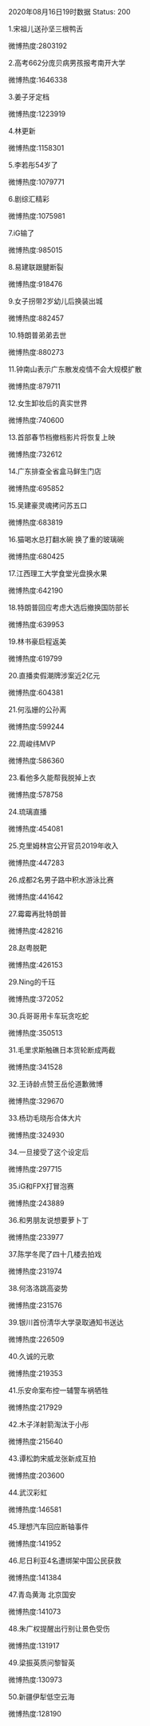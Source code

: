 2020年08月16日19时数据
Status: 200

1.宋祖儿送孙坚三根鸭舌

微博热度:2803192

2.高考662分庞贝病男孩报考南开大学

微博热度:1646338

3.姜子牙定档

微博热度:1223919

4.林更新

微博热度:1158301

5.李若彤54岁了

微博热度:1079771

6.剧综汇精彩

微博热度:1075981

7.iG输了

微博热度:985015

8.易建联跟腱断裂

微博热度:918476

9.女子拐带2岁幼儿后换装出城

微博热度:882457

10.特朗普弟弟去世

微博热度:880273

11.钟南山表示广东散发疫情不会大规模扩散

微博热度:879711

12.女生卸妆后的真实世界

微博热度:740600

13.首部春节档撤档影片将恢复上映

微博热度:732612

14.广东排查全省盒马鲜生门店

微博热度:695852

15.吴建豪灵魂拷问苏五口

微博热度:683819

16.猫喝水总打翻水碗 换了重的玻璃碗

微博热度:680425

17.江西理工大学食堂光盘换水果

微博热度:642190

18.特朗普回应考虑大选后撤换国防部长

微博热度:639953

19.林书豪启程返美

微博热度:619799

20.直播卖假潮牌涉案近2亿元

微博热度:604381

21.何泓姗的公孙离

微博热度:599244

22.周峻纬MVP

微博热度:586360

23.看他多久能帮我脱掉上衣

微博热度:578758

24.琉璃直播

微博热度:454081

25.克里姆林宫公开官员2019年收入

微博热度:447283

26.成都2名男子路中积水游泳比赛

微博热度:441642

27.霉霉再批特朗普

微博热度:428216

28.赵粤脱靶

微博热度:426153

29.Ning的千珏

微博热度:372052

30.兵哥哥用卡车玩贪吃蛇

微博热度:350513

31.毛里求斯触礁日本货轮断成两截

微博热度:341528

32.王诗龄点赞王岳伦道歉微博

微博热度:329670

33.杨玏毛晓彤合体大片

微博热度:324930

34.一旦接受了这个设定后

微博热度:297715

35.iG和FPX打冒泡赛

微博热度:243889

36.和男朋友说想要萝卜丁

微博热度:233977

37.陈学冬爬了四十几楼去拍戏

微博热度:231974

38.何洛洛跳高姿势

微博热度:231576

39.银川首份清华大学录取通知书送达

微博热度:226509

40.久诚的元歌

微博热度:219353

41.乐安命案布控一辅警车祸牺牲

微博热度:217929

42.木子洋射箭淘汰于小彤

微博热度:215640

43.谭松韵宋威龙张新成互拍

微博热度:203600

44.武汉彩虹

微博热度:146581

45.理想汽车回应断轴事件

微博热度:141952

46.尼日利亚4名遭绑架中国公民获救

微博热度:141384

47.青岛黄海 北京国安

微博热度:141073

48.朱广权提醒出行别让景色受伤

微博热度:131917

49.梁振英质问黎智英

微博热度:130973

50.新疆伊犁低空云海

微博热度:128190

